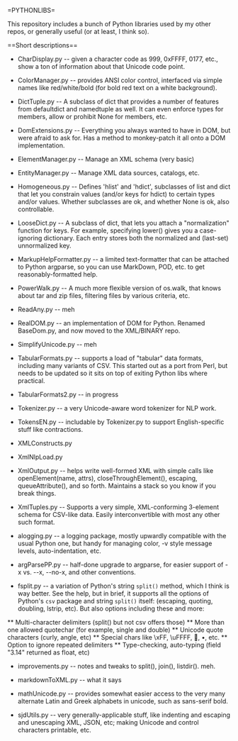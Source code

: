 =PYTHONLIBS=

This repository includes a bunch of Python libraries used by my other repos,
or generally useful (or at least, I think so).

==Short descriptions==

* CharDisplay.py -- given a character code as 999, 0xFFFF, 0177, etc., show a
ton of information about that Unicode code point.

* ColorManager.py -- provides ANSI color control, interfaced via simple names
like red/white/bold (for bold red text on a white background).

* DictTuple.py -- A subclass of dict that provides a number of features from defaultdict
    and namedtuple as well. It can even enforce types for members, allow or
    prohibit None for members, etc.

* DomExtensions.py -- Everything you always wanted to have in DOM, but were afraid
to ask for. Has a method to monkey-patch it all onto a DOM implementation.

* ElementManager.py -- Manage an XML schema (very basic)

* EntityManager.py -- Manage XML data sources, catalogs, etc.

* Homogeneous.py -- Defines 'hlist' and 'hdict', subclasses of list and dict
that let you constrain values (and/or keys for hdict) to certain types and/or
values. Whether subclasses are ok, and whether None is ok, also controllable.

* LooseDict.py -- A subclass of dict, that lets you attach a "normalization"
function for keys. For example, specifying lower() gives you a case-ignoring
dictionary. Each entry stores both the normalized and (last-set) unnormalized key.

* MarkupHelpFormatter.py -- a limited text-formatter that can be attached to
Python argparse, so you can use MarkDown, POD, etc. to get reasonably-formatted help.

* PowerWalk.py -- A much more flexible version of os.walk, that knows about
tar and zip files, filtering files by various criteria, etc.

* ReadAny.py -- meh

* RealDOM.py -- an implementation of DOM for Python. Renamed BaseDom.py, and
now moved to the XML/BINARY repo.

* SimplifyUnicode.py -- meh

* TabularFormats.py -- supports a load of "tabular" data formats, including many
variants of CSV. This started out as a port from Perl, but needs to be updated
so it sits on top of exiting Python libs where practical.

* TabularFormats2.py -- in progress

* Tokenizer.py -- a very Unicode-aware word tokenizer for NLP work.

* TokensEN.py -- includable by Tokenizer.py to support English-specific stuff
like contractions.

* XMLConstructs.py

* XmlNlpLoad.py

* XmlOutput.py -- helps write well-formed XML with simple calls like
openElement(name, attrs), closeThroughElement(), escaping, queueAttribute(),
and so forth. Maintains a stack so you know if you break things.

* XmlTuples.py -- Supports a very simple, XML-conforming 3-element schema for
CSV-like data. Easily interconvertible with most any other such format.

* alogging.py -- a logging package, mostly upwardly compatible with the usual
Python one, but handy for managing color, -v style message levels,
auto-indentation, etc.

* argParsePP.py -- half-done upgrade to argparse, for easier support of
-x vs. --x, --no-x, and other conventions.

* fsplit.py -- a variation of Python's string `split()` method, which I think is way better. See the help, but in brief, it supports all the options of
Python's `csv` package and string `split()` itself:
(escaping, quoting, doubling, lstrip, etc). But also options including these
and more:

** Multi-character delimiters (split() but not csv offers those)
** More than one allowed quotechar (for example, single and double)
** Unicode quote characters (curly, angle, etc)
** Special chars like \xFF, \uFFFF, &#xFFFFF;, &bull;, etc.
** Option to ignore repeated delimiters
** Type-checking, auto-typing (field "3.14" returned as float, etc)

* improvements.py -- notes and tweaks to split(), join(), listdir(). meh.

* markdownToXML.py -- what it says

* mathUnicode.py -- provides somewhat easier access to the very many alternate
Latin and Greek alphabets in unicode, such as sans-serif bold.

* sjdUtils.py -- very generally-applicable stuff, like indenting and escaping
and unescaping XML, JSON, etc; making Unicode and control characters printable, etc.

